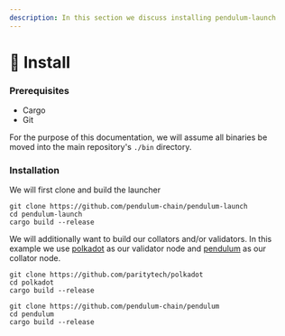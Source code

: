 ```yaml
---
description: In this section we discuss installing pendulum-launch
---
```


# 🐛 Install

### Prerequisites

* Cargo
* Git

For the purpose of this documentation, we will assume all binaries be moved into the main repository's `./bin` directory.

### Installation

We will first clone and build the launcher

```
git clone https://github.com/pendulum-chain/pendulum-launch
cd pendulum-launch
cargo build --release
```

We will additionally want to build our collators and/or validators.  In this example we use [polkadot](https://github.com/paritytech/polkadot) as our validator node and [pendulum](https://github.com/pendulum-chain/pendulum) as our collator node.

```
git clone https://github.com/paritytech/polkadot
cd polkadot
cargo build --release
```

```
git clone https://github.com/pendulum-chain/pendulum
cd pendulum
cargo build --release
```
